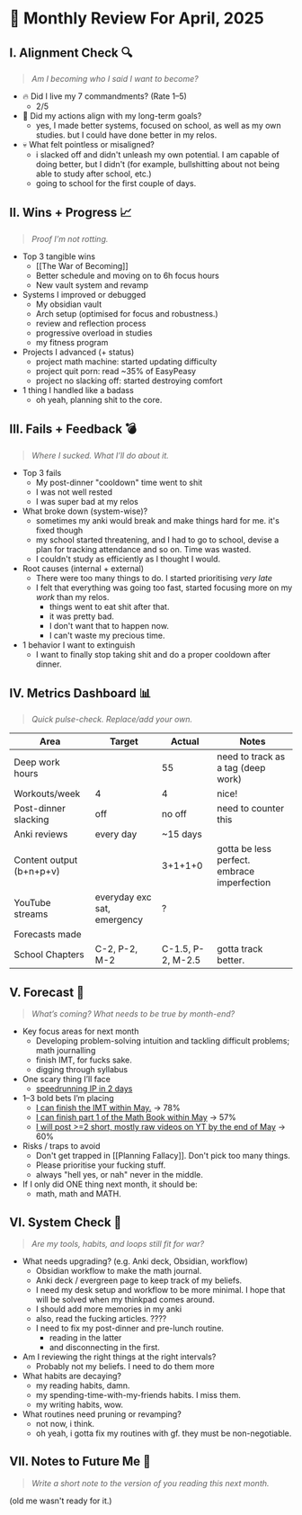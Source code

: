 
# 🧠 Monthly Review For April, 2025
## I. Alignment Check 🔍  
> *Am I becoming who I said I want to become?*

- 🔥 Did I live my 7 commandments? (Rate 1–5)
	- 2/5
- 🧭 Did my actions align with my long-term goals?
	- yes, I made better systems, focused on school, as well as my own studies. but I could have done better in my relos.
- 💀 What felt pointless or misaligned?
	- i slacked off and didn't unleash my own potential. I am capable of doing better, but I didn't (for example, bullshitting about not being able to study after school, etc.)
	- going to school for the first couple of days.

## II. Wins + Progress 📈  
> *Proof I’m not rotting.*

- Top 3 tangible wins  
	- [[The War of Becoming]]
	- Better schedule and moving on to 6h focus hours
	- New vault system and revamp
- Systems I improved or debugged 
	- My obsidian vault
	- Arch setup (optimised for focus and robustness.)
	- review and reflection process
	- progressive overload in studies 
	- my fitness program
- Projects I advanced (+ status)  
	- project math machine: started updating difficulty
	- project quit porn: read ~35% of EasyPeasy
	- project no slacking off: started destroying comfort
- 1 thing I handled like a badass
	- oh yeah, planning shit to the core.

## III. Fails + Feedback 💣  
> *Where I sucked. What I’ll do about it.*

- Top 3 fails  
	- My post-dinner "cooldown" time went to shit
	- I was not well rested
	- I was super bad at my relos
- What broke down (system-wise)? 
	- sometimes my anki would break and make things hard for me. it's fixed though
	- my school started threatening, and I had to go to school, devise a plan for tracking attendance and so on. Time was wasted.
	- I couldn't study as efficiently as I thought I would.  
- Root causes (internal + external)  
	- There were too many things to do. I started prioritising *very late*
	- I felt that everything was going too fast, started focusing more on my *work* than my relos.
		- things went to eat shit after that. 
		- it was pretty bad. 
		- I don't want that to happen now.
		- I can't waste my precious time.
- 1 behavior I want to extinguish  
	- I want to finally stop taking shit and do a proper cooldown after dinner.

## IV. Metrics Dashboard 📊  
> *Quick pulse-check. Replace/add your own.*

| Area                     | Target                      | Actual            | Notes                                       |
| ------------------------ | --------------------------- | ----------------- | ------------------------------------------- |
| Deep work hours          |                             | 55                | need to track as a tag (deep work)          |
| Workouts/week            | 4                           | 4                 | nice!                                       |
| Post-dinner slacking     | off                         | no off            | need to counter this                        |
| Anki reviews             | every day                   | ~15 days          |                                             |
| Content output (b+n+p+v) |                             | 3+1+1+0           | gotta be less perfect. embrace imperfection |
| YouTube streams          | everyday exc sat, emergency | ?                 |                                             |
| Forecasts made           |                             |                   |                                             |
| School Chapters          | C-2, P-2, M-2               | C-1.5, P-2, M-2.5 | gotta track better.                         |
## V. Forecast 🔮  
> *What’s coming? What needs to be true by month-end?*

- Key focus areas for next month  
	- Developing problem-solving intuition and tackling difficult problems; math journalling
	- finish IMT, for fucks sake.
	- digging through syllabus
- One scary thing I’ll face  
	- [speedrunning IP in 2 days](https://fatebook.io/q/will-i-be-able-to-speedrun-12th-ip--cm974hz3x0000tga14kr6ptjt)
- 1–3 bold bets I’m placing  
	- [I can finish the IMT within May.](https://fatebook.io/q/will-finish-the-imt-within-may?--cma56domu0003l1zrz4fdl1qy) -> 78%
	- [I can finish part 1 of the Math Book within May](https://fatebook.io/q/can-i-finish-part-1-of-the-math-book-within-may?--cma56f2vy00014vp50p0mmdpp) -> 57%
	- [I will post >=2 short, mostly raw videos on YT by the end of May](https://fatebook.io/q/will-post->=2-short,-mostly-raw-videos-on-yt-by-the-end-of-may?--cma57f5yt000h4vp5vhxnp84h) -> 60%
- Risks / traps to avoid  
	- Don't get trapped in [[Planning Fallacy]]. Don't pick too many things.
	- Please prioritise your fucking stuff.
	- always "hell yes, or nah" never in the middle.
- If I only did ONE thing next month, it should be:
	- math, math and MATH.
## VI. System Check 🔧  
> *Are my tools, habits, and loops still fit for war?*

- What needs upgrading? (e.g. Anki deck, Obsidian, workflow) 
	- Obsidian workflow to make the math journal.
	- Anki deck / evergreen page to keep track of my beliefs.
	- I need my desk setup and workflow to be more minimal. I hope that will be solved when my thinkpad comes around.
	- I should add more memories in my anki
	- also, read the fucking articles. ????
	- I need to fix my post-dinner and pre-lunch routine.
		- reading in the latter
		- and disconnecting in the first.
- Am I reviewing the right things at the right intervals?  
	- Probably not my beliefs. I need to do them more
- What habits are decaying?  
	- my reading habits, damn.
	- my spending-time-with-my-friends habits. I miss them. 
	- my writing habits, wow.
- What routines need pruning or revamping?
	- not now, i think.
	- oh yeah, i gotta fix my routines with gf. they must be non-negotiable.

## VII. Notes to Future Me 💌  
> *Write a short note to the version of you reading this next month.*

(old me wasn't ready for it.)